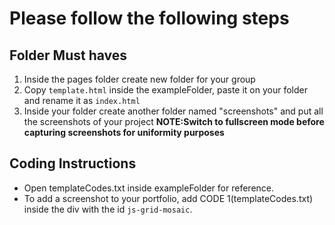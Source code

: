 # Please follow the following steps

## Folder Must haves
1. Inside the pages folder create new folder for your group
2. Copy `template.html` inside the exampleFolder, paste it on your folder and rename it as `index.html`
3. Inside your folder create another folder named "screenshots" and put all the screenshots of your project **NOTE:Switch to fullscreen mode before capturing screenshots for uniformity purposes**

## Coding Instructions
- Open templateCodes.txt inside exampleFolder for reference.
- To add a screenshot to your portfolio, add CODE 1(templateCodes.txt) inside the div with the id `js-grid-mosaic`.
 
